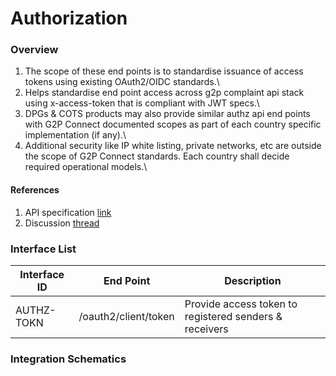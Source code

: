# Authorization

### Overview

1. The scope of these end points is to standardise issuance of access tokens using existing OAuth2/OIDC standards.\\
2. Helps standardise end point access across g2p complaint api stack using x-access-token that is compliant with JWT specs.\\
3. DPGs & COTS products may also provide similar authz api end points with G2P Connect documented scopes as part of each country specific implementation (if any).\\
4. Additional security like IP white listing, private networks, etc are outside the scope of G2P Connect standards. Each country shall decide required operational models.\\

#### References

1. API specification [link](https://g2p-connect.github.io/specs/dist/g2p-authz.html)
2. Discussion [thread](https://github.com/G2P-Connect/.github/discussions)

### Interface List

| Interface ID | End Point            | Description                                            |
| ------------ | -------------------- | ------------------------------------------------------ |
| AUTHZ-TOKN   | /oauth2/client/token | Provide access token to registered senders & receivers |

### Integration Schematics
